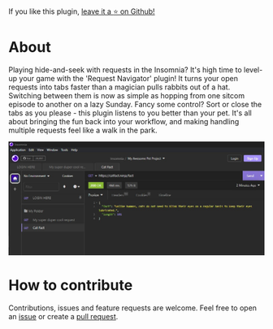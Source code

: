 ﻿If you like this plugin, [leave it a :star: on Github!](https://github.com/NickRimmer/insomnia-plugin-request-navigator)

# About

Playing hide-and-seek with requests in the Insomnia? It's high time to level-up your game with the 'Request Navigator' plugin! It turns your open requests into tabs faster than a magician pulls rabbits out of a hat. Switching between them is now as simple as hopping from one sitcom episode to another on a lazy Sunday. Fancy some control? Sort or close the tabs as you please - this plugin listens to you better than your pet. It's all about bringing the fun back into your workflow, and making handling multiple requests feel like a walk in the park.

<img src='npm/content/demo-1.jpg'>

# How to contribute

Contributions, issues and feature requests are welcome. Feel free to open
an [issue](https://github.com/NickRimmer/insomnia-plugin-request-navigator/issues) or create
a [pull request](https://github.com/NickRimmer/insomnia-plugin-request-navigator/pulls).

